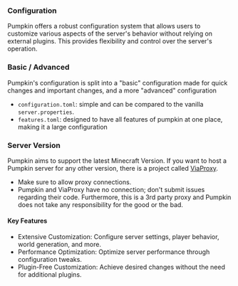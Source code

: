 ### Configuration

Pumpkin offers a robust configuration system that allows users to customize various aspects of the server's behavior without relying on external plugins. This provides flexibility and control over the server's operation.

### Basic / Advanced

Pumpkin's configuration is split into a "basic" configuration made for quick changes and important changes, and a more "advanced" configuration

- `configuration.toml`: simple and can be compared to the vanilla `server.properties`.
- `features.toml`: designed to have all features of pumpkin at one place, making it a large configuration

### Server Version

Pumpkin aims to support the latest Minecraft Version. If you want to host a Pumpkin server for any other version, there is a project called [ViaProxy](https://github.com/ViaVersion/ViaProxy).

- Make sure to allow proxy connections.
- Pumpkin and ViaProxy have no connection; don't submit issues regarding their code. Furthermore, this is a 3rd party proxy and Pumpkin does not take any responsibility for the good or the bad.

#### Key Features

- Extensive Customization: Configure server settings, player behavior, world generation, and more.
- Performance Optimization: Optimize server performance through configuration tweaks.
- Plugin-Free Customization: Achieve desired changes without the need for additional plugins.
